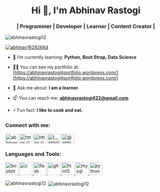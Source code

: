 <h1 align="center">Hi 👋, I'm Abhinav Rastogi</h1>
<h3 align="center">| Programmer | Developer | Learner | Content Creator |</h3>

<p align="left"> <img src="https://komarev.com/ghpvc/?username=abhinavrastogi12&label=Profile%20views&color=0e75b6&style=flat" alt="abhinavrastogi12" /> </p>

<p align="left"> <a href="https://twitter.com/abhinav16292664" target="blank"><img src="https://img.shields.io/twitter/follow/abhinav16292664?logo=twitter&style=for-the-badge" alt="abhinav16292664" /></a> </p>

- 🌱 I’m currently learning: **Python, Boot Strap, Data Science**

- 👨‍💻 You can see my portfolio at: [https://abhinavrastogiitportfolio.wordpress.com/](https://abhinavrastogiitportfolio.wordpress.com/)

- 💬 Ask me about: **I am a learner.**

- 📫 You can reach me: **abhinavrastogi422@gmail.com**

- ⚡ Fun fact: **I like to cook and eat.**

<h3 align="left">Connect with me:</h3>
<p align="left">
<a href="https://twitter.com/abhinav16292664" target="blank"><img align="center" src="https://cdn.jsdelivr.net/npm/simple-icons@3.0.1/icons/twitter.svg" alt="abhinav16292664" height="30" width="40" /></a>
<a href="https://linkedin.com/in/https://www.linkedin.com/in/abhinav-rastogi-a64782197/" target="blank"><img align="center" src="https://cdn.jsdelivr.net/npm/simple-icons@3.0.1/icons/linkedin.svg" alt="https://www.linkedin.com/in/abhinav-rastogi-a64782197/" height="30" width="40" /></a>
<a href="https://fb.com/https://www.facebook.com/abhinav.rastogi.7737/" target="blank"><img align="center" src="https://cdn.jsdelivr.net/npm/simple-icons@3.0.1/icons/facebook.svg" alt="https://www.facebook.com/abhinav.rastogi.7737/" height="30" width="40" /></a>
<a href="https://instagram.com/l__abhiii__l" target="blank"><img align="center" src="https://cdn.jsdelivr.net/npm/simple-icons@3.0.1/icons/instagram.svg" alt="l__abhiii__l" height="30" width="40" /></a>
<a href="https://www.hackerrank.com/@abhinavrastogi41" target="blank"><img align="center" src="https://cdn.jsdelivr.net/npm/simple-icons@3.0.1/icons/hackerrank.svg" alt="@abhinavrastogi41" height="30" width="40" /></a>
</p>

<h3 align="left">Languages and Tools:</h3>
<p align="left"> <a href="https://getbootstrap.com" target="_blank"> <img src="https://devicons.github.io/devicon/devicon.git/icons/bootstrap/bootstrap-plain.svg" alt="bootstrap" width="40" height="40"/> </a> <a href="https://www.cprogramming.com/" target="_blank"> <img src="https://devicons.github.io/devicon/devicon.git/icons/c/c-original.svg" alt="c" width="40" height="40"/> </a> <a href="https://flask.palletsprojects.com/" target="_blank"> <img src="https://www.vectorlogo.zone/logos/pocoo_flask/pocoo_flask-icon.svg" alt="flask" width="40" height="40"/> </a> <a href="https://git-scm.com/" target="_blank"> <img src="https://www.vectorlogo.zone/logos/git-scm/git-scm-icon.svg" alt="git" width="40" height="40"/> </a> <a href="https://www.w3.org/html/" target="_blank"> <img src="https://devicons.github.io/devicon/devicon.git/icons/html5/html5-original-wordmark.svg" alt="html5" width="40" height="40"/> </a> <a href="https://www.mysql.com/" target="_blank"> <img src="https://devicons.github.io/devicon/devicon.git/icons/mysql/mysql-original-wordmark.svg" alt="mysql" width="40" height="40"/> </a> <a href="https://www.python.org" target="_blank"> <img src="https://devicons.github.io/devicon/devicon.git/icons/python/python-original.svg" alt="python" width="40" height="40"/> </a> </p>

<p><img align="left" src="https://github-readme-stats.vercel.app/api/top-langs?username=abhinavrastogi12&show_icons=true&locale=en&layout=compact" alt="abhinavrastogi12" /></p>

<p>&nbsp;<img align="center" src="https://github-readme-stats.vercel.app/api?username=abhinavrastogi12&show_icons=true&locale=en" alt="abhinavrastogi12" /></p>



